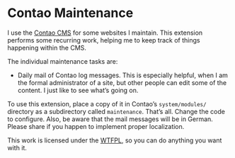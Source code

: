 Contao Maintenance
==================

I use the [Contao CMS](https://contao.org/) for some websites I maintain. This extension 
performs some recurring work, helping me to keep track of things happening within the CMS.

The individual maintenance tasks are:
* Daily mail of Contao log messages. This is especially helpful, when I am the formal
  administrator of a site, but other people can edit some of the content. I just like to
  see what’s going on.

To use this extension, place a copy of it in Contao’s `system/modules/` directory as a 
subdirectory called `maintenance`. That’s all. Change the code to configure. Also, be aware 
that the mail messages will be in German. Please share if you happen to implement proper 
localization.

This work is licensed under the [WTFPL](http://www.wtfpl.net/), so you can do anything you 
want with it.
